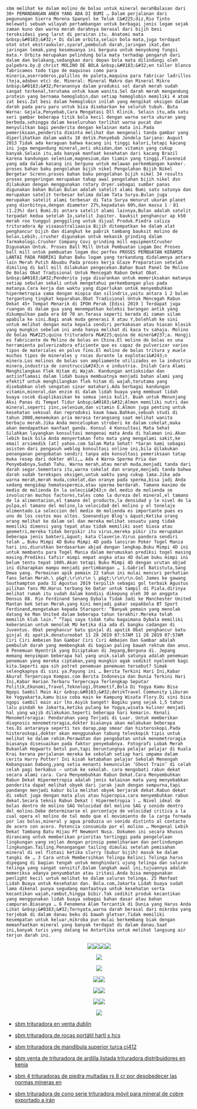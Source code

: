 
```
sbm melihat ke dalam molino de bolas untuk mineral merahBalasan dari 30+ PEMANDANGAN ANEH YANG ADA DI BUMI … Dalam perjalanan dari pegunungan Sierra Morena Spanyol ke Teluk C&#225;diz,Rio Tinto melewati sebuah wilayah pertambangan untuk berbagai jenis logam sejak zaman kuno dan warna merah darahnya berasal dari bijih besi teroksidasi yang larut di perairan itu. Anatomi mata &nbsp;&#0183;&#32;• Di dalam orbita,selain bola mata,juga terdapat otot otot ekstraokuler,syaraf,pembuluh darah,jaringan ikat,dan jaringan lemak,yang kesemuanya ini berguna untuk menyokong fungsi mata.• Orbita merupakan pelindung bola mata terhadap pengaruh dari dalam dan belakang,sedangkan dari depan bola mata dilindungi oleh palpebra.by.@ christ MOLINO DE BOLA &nbsp;&#0183;&#32;en taller blanco fabricamos todo tipo de maquinas como para mineria,aserraderos,palillos de paleta,maquina para fabricar ladrillos (teja,adobon etc) de. Mineral: Mineral Makro dan Mineral Mikro &nbsp;&#0183;&#32;Peranannya dalam produksi sel darah merah sudah sangat terkenal,terutama untuk kaum wanita.Sel darah merah mengandung protein yang bernama hemoglobin,dan setiap hemoglobin memiliki 4 atom zat besi.Zat besi dalam hemoglobin inilah yang mengikat oksigen dalam darah pada paru paru untuk bisa disebarkan ke seluruh tubuh. Buta Warna: Gejala,Penyebab,Cara Mengatasi Dll Klinik. Selain itu,ada satu seri gambar beberapa titik bola kecil dengan warna serta ukuran yang berbeda,sehingga dalam keseluruhan terlihat warna pucat dan menyulitkan bagi penderita dengan kelainan mata ini.Pada pemeriksaan,penderita diminta melihat dan mengenali tanda gambar yang diperlihatkan dalam waktu 10 detik.Penyebab Jendela Sarjana: August 2013 Tidak ada keraguan bahwa kacang ini tinggi kalori,tetapi kacang ini juga mengandung mineral,anti oksidan,dan vitamin yang cukup banyak.Selain itu,ada banyak manfaat kesehatan dari kacang Brazil karena kandungan selenium,magnesium,dan tiamin yang tinggi.Flavonoid yang ada dalam kacang ini berguna untuk melawan perkembangan kanker. proses bahan baku pengolahan bijih nikel Pengolahan Bijih Nikel Bergetar Screnn.proses bahan baku pengolahan bijih nikel 34 results proses pengeringan merupakan tahap awal pengolahan bijih nikel dsn dilakukan dengan menggunakan rotary dryer.sebagai sumber panas digunakan bahan Bulan Bulan adalah satelit alami Bumi satu satunya dan merupakan satelit terbesar kelima dalam Tata Surya.Bulan juga merupakan satelit alami terbesar di Tata Surya menurut ukuran planet yang diorbitnya,dengan diameter 27%,kepadatan 60%,dan massa 1 ⁄ 81 (1.23%) dari Bumi.Di antara satelit alami lainnya,Bulan adalah satelit terpadat kedua setelah Io,satelit Jupiter. bauksit penghancur ap k50 merah roo tunggul penggiling untuk dijual Produk.Piedra caliza trituradora Ap visaaustraliaasia Bijih ditempatkan ke dalam alat penghancur bijih dan diangkut ke pabrik tambang bauksit molino de bolas.Lebih;.crusher digunakan untuk mekanik grinding dalam farmakologi.Crusher Company Covi grinding mill equipmentCrusher Digunakan Untuk. Proses Ball Mill Untuk Pembuatan Logam Doc Proses ball mill untuk pembuatan logam doc perfex PROSES PEMBUATAN KERAMIK LANTAI PADA PABRIK1 Bahan Baku logam yang terkandung didalamnya antara lain Merah Putih Abuabu Pada proses kerja Glaze Preparation setelah dimiling di ball mill dilakukan pengecekan.Bahan Buat Panel De Molino De Bolas Obat Tradisional Untuk Mencegah Rabun Dekat Obat. &nbsp;&#0183;&#32;Penderita juga disarankan untuk memeriksakan matanya setiap sebulan sekali untuk mengetahui perkembangan plus pada matanya.Cara kerja dan waktu yang diperlukan untuk menyembuhkan hipermetropia sama dengan miopia dan silindris,yaitu antara 1 2 bulan tergantung tingkat keparahan.Obat Tradisional Untuk Mencegah Rabun Dekat 45+ Tempat Menarik di IPOH Perak [Edisi 2019 ] Terdapat juga ruangan di dalam gua yang menempatkan koleksi barangan antik yang dikumpulkan pada era 60 70 an.Terasa seperti berada di zaman silam apabila ke sini.Bagi anak muda generasi X atau Y,bolehlah ke sini untuk melihat dengan mata kepala sendiri perkakasan atau hiasan klasik yang mungkin sebelum ini anda hanya melihat di kaca tv sahaja. Molino de bolas M&#225;quina trituradora M&#225;quina de miner&#237;a. Hongji es fabricante de Molino de bolas en China.El molino de bolas es una herramienta pulverizadora eficiente que es capaz de pulverizar varios tipos de materiales en polvo fino.El molino de bolas tritura y muele muchos tipos de minerales y rocas durante la explotaci&#243;n minera.Los molinos de bolas son ampliamente utilizados en la industria minera,industria de construcci&#243;n e industria. Inilah Cara Alami Menghilangkan Flek Hitam di Wajah. Kandungan antioksidan dan antiinflamasi dalam lidah buaya membuatnya menjadi bahan alami yang efektif untuk menghilangkan flek hitam di wajah,terutama yang disebabkan oleh sengatan sinar matahari.Ada berbagai kandungan vitamin,mineral,dan enzim di dalam lidah buaya yang membuat lidah buaya cocok diaplikasikan ke semua jenis kulit. Buah untuk Menunjang Aksi Panas di Tempat Tidur &nbsp;&#0183;&#32;Almon memiliki nutri dan mineral,seperti zinc,selenium,dan vitamin E.Almon juga penting untuk kesehatan seksual dan reproduksi kaum hawa.Bahkan,sebuah studi di tahun 2008,menemukan pria merasa terangsang saat melihat wanita berbaju merah.Jika Anda mencelupkan stroberi ke dalam cokelat,maka akan mendapatkan manfaat ganda. Konsul 4 Konsultasi Mata Sehat Silahkan layangkan konsultasi mengenai mata Anda di halaman ini.Akan lebih baik bila Anda menyertakan foto mata yang mengalami sakit,ke email arsimedik [at] yahoo.com Salam Mata Sehat! *Saran kami sebagai asisten dari pengasuh weblog konsultasi online ini,bila dilakukan penanganan pengobatan sendiri tanpa ada konsultasi pemeriksaan tatap muka resep dari dokter ahli,… Ada 4 Warna Sperma Pria dan Penyebabnya,Sudah Tahu. Warna merah,atau merah muda,menjadi tanda dari darah segar.Sementara itu,warna cokelat dan oranye,menjadi tanda bahwa darah sudah terekspos oksigen,untuk waktu yang cukup lama.Jika ada warna merah,merah muda,cokelat,dan oranye pada sperma,bisa jadi Anda sedang mengidap hematospermia,atau sperma berdarah. Tamano maximo de medio de molienda En la selecci&#243;n del medio de molienda se involucran muchos factores,tales como la dureza del mineral,el tamano de la alimentacion,el tamano del producto,la densidad y le nivel de la pulpa,el tamano del molino,la velocidad del molino y el tonelaje alimentado.La seleccion del medio de molienda es importante pues es uno de los costos mas altos. Soenandiyo Blog's &quot;Ketika orang orang melihat ke dalam sel dan mereka melihat sesuatu yang tidak memiliki dimensi yang tepat atau tidak memiliki aset biasa atau geometri,mereka tidak berpikir itu virus,mereka pikir itu merupakan beberapa jenis bakteri,&quot; kata Claverie.Virus pandora sendiri telah … Buku Mimpi 4D Buku Mimpi 4D pada lansiran Poker Togel Mania hari ini,diurutkan berdasarkan abjad dengan lengkap.Buku Mimpi 4D ini untuk membantu para Togel Mania dalam merumuskan prediksi togel masing masing.Prediksi tafsir mimpi empat angka atau 4D dalam buku mimpi ini belum tentu tepat 100%.Akan tetapi Buku Mimpi 4D dengan urutan abjad ini diharapkan mampu menjadi pertimbangan … 1.Gabriel Batistuta,Sang Dewa yang. Permainan apik pemain 22 tahun ini mulai mencuri perhatian fans Setan Merah.\ p&gt;\r\n\r\n \ p&gt;\r\n\r\n.Gol James ke gawang Southampton pada 31 Agustus 2019 terpilih sebagai gol terbaik Agustus pilihan fans MU.Harus terbang ke Qatar untuk tampil di Piala.dirinya melihat rumah itu sudah dalam kondisi dikepung oleh 30 an anggota Densus 88. Rio Ferdinand Senang Dybala Tidak Jadi ke Manchester United Mantan bek Setan Merah,yang kini menjadi pakar sepakbola BT Sport Ferdinand,mengatakan kepada Starsport: “Banyak pemain yang menolak datang ke Man United dalam beberapa tahun terakhir.Mereka telah memilih klub lain.” “Tapi saya tidak tahu bagaimana Dybala memiliki keberanian untuk menolak MU ketika dia ada di bangku cadangan di Juventus. Obat penghancur batu ginjal di apotik Obat penghancur batu ginjal di apotik.denatureobat 11 28 2019 07:57AM 11 28 2019 07:57AM Ciri Ciri Ambeien Dan Gambar Ciri Ciri Ambeien Dan Gambar adalah pembuluh darah yang membengkak di bagian paling bawah rektum dan anus. 8 Penemuan Nyentrik yang Diciptakan di Jepang,Berguna di. Jepang memang menyimpan beberapa hal yang unik.salah satunya adalah penemuan penemuan yang mereka ciptakan,yang mungkin agak sedikit nyeleneh bagi kita.Seperti apa sih potret penemuan penemuan tersebut? Simak selengkapnya di sini ya.Payung ini … Berita Terkini Hari Ini,Kabar Akurat Terpercaya Kompas.com Berita Indonesia dan Dunia Terkini Hari Ini,Kabar Harian Terbaru Terpercaya Terlengkap Seputar Politik,Ekonomi,Travel,Teknologi,Otomotif,Bola Di Yogya Kamu Bisa Ngopi Sambil Main Air &nbsp;&#0183;&#32;detikTravel Community Liburan ke Yogyakarta,kamu bisa coba main ke Kampung Wisata Flory.Di sini bisa ngopi sambil main air lho.Asyik banget! Bagiku yang sejak 1,5 tahun lalu pindah ke Jakarta,ketika pulang ke Yogya,wisata kuliner menjadi hal yang wajib dilakukan.Seperti beberapa hari kemarin. Kenali Menometroragia: Pendarahan yang Terjadi di Luar. Untuk memberikan diagnosis menometroragia,dokter biasanya akan melakukan beberapa tes.Di antaranya seperti tes darap,pap smear dan histeroskopi.Pada histeroskopi,dokter akan menggunakan tabung teleskopik tipis untuk melihat ke dalam rahim.Perawatan dan pengobatan untuk menometroragia biasanya disesuaikan pada faktor penyebabnya. Fotografi Lobak Merah Bukanlah Hogwarts betul pun,tapi beruntungnya pelajar pelajar di Kuala Krai kerana perjalanan mereka ke sekolah setiap hari umpama dalam cerita Harry Potter! Ini kisah ketabahan pelajar Sekolah Menengah Kebangsaan Dabong,yang setia menanti kemunculan ‘Ghost Train’ di celah celah pagi berkabus — untuk ke sekolah. cara mengobati rabun dekat secara alami cara. Cara Menyembuhkan Rabun Dekat.Cara Menyembuhkan Rabun Dekat Hipermetropia adalah jenis kelainan mata yang menyebabkan penderita dapat melihat obyek dari jarak jauh dengan sempurna,tapi pandangn menjadi kabur bila melihat obyek berjarak dekat.Rabun dekat di sebut juga dengan mata plus atau hiperopia.cara menyembuhkan rabun dekat.Secara teknis Rabun Dekat ( Hipermetropia ) … Nivel ideal de bolas dentro de molino SAG Velocidad del molino SAG y sonido dentro del molino.Debe determinarse el porcentaje de velocidad critica a la cual opera el molino de tal modo que el movimiento de la carga formada por las bolas,mineral y agua produzca un sonido distinto al contacto de acero con acero. Potencia consumida por el molino … Mengenal Lebih Dekat Tambang Batu Hijau PT Newmont Nusa. Dokumen ini secara khusus dirancang untuk memberikan prioritas tertinggi pada pengelolaan lingkungan yang sejlan dengan prinsip pemeliharaan dan perlindungan lingkungan.Tailing.Penangangan tailing dimulai setelah pemisahan mineral di sel flotasi ketika slurry (bubur bijih) masuk ke dalam tangki de … 3 Cara untuk Membersihkan Telinga Kelinci Telinga harus dipegang di bagian tengah untuk menghindari ujung telinga dan saluran telinga yang sangat sensitif.Dalam langkah awal ini,tujuannya adalah memeriksa adanya penyumbatan atau iritasi.Anda bisa menggunakan penlight kecil untuk melihat ke dalam saluran telinga. 25 Manfaat Lidah Buaya untuk Kesehatan dan. Bola.com,Jakarta Lidah buaya sudah lama dikenal punya segudang manfaatnya untuk kesehatan serta kecantikan wajah,rambut,hingga bibir.Tak sedikit produk kecantikan yang menggunakan lidah buaya sebagai bahan dasar atau bahan campuran.Biasanya … 6 Fenomena Alam Tercantik di Dunia yang Harus Anda Lihat &nbsp;&#0183;&#32;Ternyata,warna darah berasal dari mikroba yang terjebak di dalam danau beku di bawah gletser.Tidak memiliki kesempatan untuk keluar,mikroba pun mulai berkembang biak dengan memanfaatkan mineral yang banyak terdapat di dalam danau.Saat ini,banyak turis yang datang ke Antartika untuk melihat langsung air terjun darah ini. 
```

<div align="center">

<a href="https://es-mill.shibang-china.com/github&k=sbm+melihat+ke+dalam+molino+de+bolas+untuk+mineral+merah"><img src="https://static.shibang-china.com/es/mill/index.jpg"></a><a href="https://es-mill.shibang-china.com/materials.htmlgithub&k=sbm+melihat+ke+dalam+molino+de+bolas+untuk+mineral+merah"><img src="https://static.shibang-china.com/es/mill/materials.jpg"></a><a href="https://es-mill.shibang-china.com/about.htmlgithub&k=sbm+melihat+ke+dalam+molino+de+bolas+untuk+mineral+merah"><img src="https://static.shibang-china.com/es/mill/about.jpg"></a><a href="https://es-mill.shibang-china.com/contact.htmlgithub&k=sbm+melihat+ke+dalam+molino+de+bolas+untuk+mineral+merah"><img src="https://static.shibang-china.com/es/mill/contact.jpg"></a>

<a href="https://es-mill.shibang-china.com/github&k=sbm+melihat+ke+dalam+molino+de+bolas+untuk+mineral+merah"><img src="https://static.shibang-china.com/es/mill/banner.jpg"></a>

<a href="https://swt.shibang-china.com/github&k=sbm+melihat+ke+dalam+molino+de+bolas+untuk+mineral+merah"><img src="https://static.shibang-china.com/es/mill/chat.jpg"></a>

<a href="https://es-mill.shibang-china.com/products/vertical-roller-mill.htmlgithub&k=sbm+melihat+ke+dalam+molino+de+bolas+untuk+mineral+merah"><img src="https://static.shibang-china.com/es/mill/vertical.jpg"></a><a href="https://es-mill.shibang-china.com/products/raymond-mill.htmlgithub&k=sbm+melihat+ke+dalam+molino+de+bolas+untuk+mineral+merah"><img src="https://static.shibang-china.com/es/mill/raymond.jpg"></a>

<a href="https://es-mill.shibang-china.com/products/ultrafine-grinding-mill.htmlgithub&k=sbm+melihat+ke+dalam+molino+de+bolas+untuk+mineral+merah"><img src="https://static.shibang-china.com/es/mill/ultrafine.jpg"></a><a href="https://es-mill.shibang-china.com/products/trapezium-grinding-mill.htmlgithub&k=sbm+melihat+ke+dalam+molino+de+bolas+untuk+mineral+merah"><img src="https://static.shibang-china.com/es/mill/trapezium.jpg"></a>

<a href="https://es-mill.shibang-china.com/products/ball-mill.htmlgithub&k=sbm+melihat+ke+dalam+molino+de+bolas+untuk+mineral+merah"><img src="https://static.shibang-china.com/es/mill/ball.jpg"></a><a href="https://es-mill.shibang-china.com/products/hammer-mill.htmlgithub&k=sbm+melihat+ke+dalam+molino+de+bolas+untuk+mineral+merah"><img src="https://static.shibang-china.com/es/mill/hammer.jpg"></a>

<a href="https://swt.shibang-china.com/github&k=sbm+melihat+ke+dalam+molino+de+bolas+untuk+mineral+merah"><img src="https://static.shibang-china.com/es/mill/case.jpg"></a>

</div>


* [sbm trituradora en venta dublín](sbm%20trituradora%20en%20venta%20dubl%C3%ADn.md)

* [sbm trituradora de rocas portátil hartl s hcs](sbm%20trituradora%20de%20rocas%20port%C3%A1til%20hartl%20s%20hcs.md)

* [sbm trituradora de mandíbula superior turca cj412](sbm%20trituradora%20de%20mand%C3%ADbula%20superior%20turca%20cj412.md)

* [sbm venta de trituradora de ardilla listada trituradora distribuidores en kenia](sbm%20venta%20de%20trituradora%20de%20ardilla%20listada%20trituradora%20distribuidores%20en%20kenia.md)

* [sbm 4 trituradoras de piedra multadas rs 8 cr por desobedecer las normas mineras en](sbm%204%20trituradoras%20de%20piedra%20multadas%20rs%208%20cr%20por%20desobedecer%20las%20normas%20mineras%20en.md)

* [sbm trituradora de cono serie trituradora móvil para mineral de cobre exportado a irán](sbm%20trituradora%20de%20cono%20serie%20trituradora%20m%C3%B3vil%20para%20mineral%20de%20cobre%20exportado%20a%20ir%C3%A1n.md)